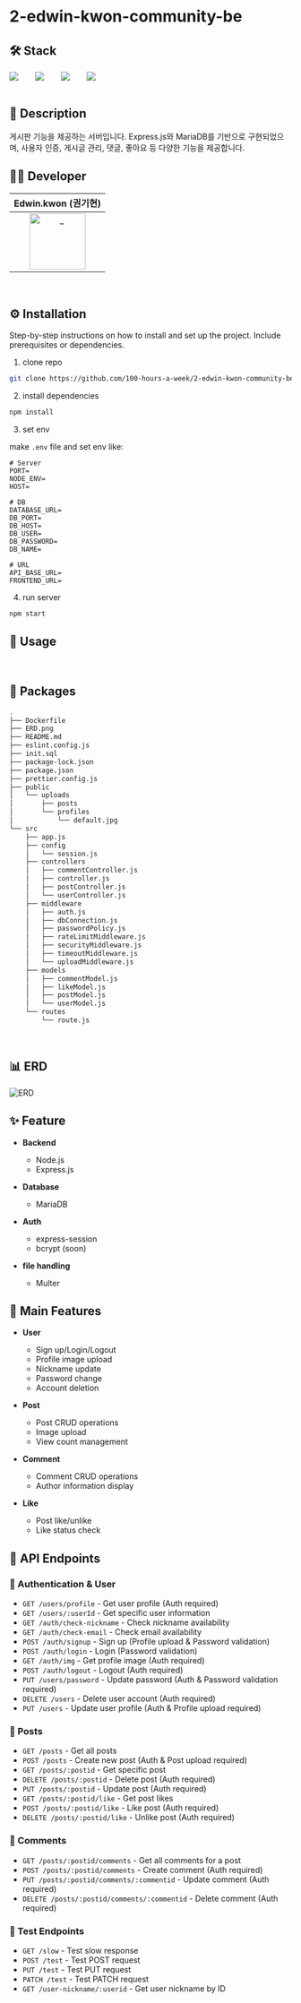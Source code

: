 # 2-edwin-kwon-community-be

## 🛠️ Stack

<div style="display:flex;gap:30px;flex-wrap:wrap;">
    <img src="https://img.shields.io/badge/-Node.js-339933?style=flat&logo=nodedotjs&logoColor=white"/>
    <img src="https://img.shields.io/badge/-Amazon RDS-527FFF?style=flat&logo=amazonrds&logoColor=white"/>
    <img src="https://img.shields.io/badge/Express-000000?style=flat-square&logo=Express&logoColor=white"/>
    <img src="https://img.shields.io/badge/MariaDB-003545?style=flat-square&logo=mariaDB&logoColor=white"/>
</div>

<br />

## 📝 Description

게시판 기능을 제공하는 서버입니다. Express.js와 MariaDB를 기반으로 구현되었으며, 사용자 인증, 게시글 관리, 댓글, 좋아요 등 다양한 기능을 제공합니다.

## 👨‍💻 Developer

<div align=center>

|                                                           Edwin.kwon (권기현)                                                          |
| :------------------------------------------------------------------------------------------------------------------------: |
| <a href="https://github.com/ghyen"> <img src="https://avatars.githubusercontent.com/ghyen" width=100px alt="_"/></a> |

</div>

<br />

## ⚙️ Installation
Step-by-step instructions on how to install and set up the project. Include prerequisites or dependencies.
1. clone repo
```bash
git clone https://github.com/100-hours-a-week/2-edwin-kwon-community-be.git
```

2. install dependencies
```bash
npm install
```

3. set env

make `.env` file and set env like:
```env
# Server
PORT=
NODE_ENV=
HOST=

# DB
DATABASE_URL=
DB_PORT=
DB_HOST=
DB_USER=
DB_PASSWORD=
DB_NAME=

# URL
API_BASE_URL=
FRONTEND_URL=
```

4. run server
```bash
npm start
```
## 👀 Usage
<!-- ![usgae video](soon) -->

<br />

## 📁 Packages
```bash
.
├── Dockerfile
├── ERD.png
├── README.md
├── eslint.config.js
├── init.sql
├── package-lock.json
├── package.json
├── prettier.config.js
├── public
│   └── uploads
│       ├── posts
│       └── profiles
│           └── default.jpg
└── src
    ├── app.js
    ├── config
    │   └── session.js
    ├── controllers
    │   ├── commentController.js
    │   ├── controller.js
    │   ├── postController.js
    │   └── userController.js
    ├── middleware
    │   ├── auth.js
    │   ├── dbConnection.js
    │   ├── passwordPolicy.js
    │   ├── rateLimitMiddleware.js
    │   ├── securityMiddleware.js
    │   ├── timeoutMiddleware.js
    │   └── uploadMiddleware.js
    ├── models
    │   ├── commentModel.js
    │   ├── likeModel.js
    │   ├── postModel.js
    │   └── userModel.js
    └── routes
        └── route.js
```
<br />

## 📊 ERD
![ERD](./ERD.png)

## ✨ Feature
- **Backend**
  - Node.js
  - Express.js

- **Database**
  - MariaDB

- **Auth**
  - express-session
  - bcrypt (soon)

- **file handling**
  - Multer

## 🌟 Main Features
- **User**
  - Sign up/Login/Logout
  - Profile image upload
  - Nickname update
  - Password change
  - Account deletion

- **Post**
  - Post CRUD operations
  - Image upload
  - View count management

- **Comment**
  - Comment CRUD operations
  - Author information display

- **Like**
  - Post like/unlike
  - Like status check

## 🔗 API Endpoints

### 🔐 Authentication & User
- `GET /users/profile` - Get user profile (Auth required)
- `GET /users/:userId` - Get specific user information
- `GET /auth/check-nickname` - Check nickname availability
- `GET /auth/check-email` - Check email availability
- `POST /auth/signup` - Sign up (Profile upload & Password validation)
- `POST /auth/login` - Login (Password validation)
- `GET /auth/img` - Get profile image (Auth required)
- `POST /auth/logout` - Logout (Auth required)
- `PUT /users/password` - Update password (Auth & Password validation required)
- `DELETE /users` - Delete user account (Auth required)
- `PUT /users` - Update user profile (Auth & Profile upload required)

### 📝 Posts
- `GET /posts` - Get all posts
- `POST /posts` - Create new post (Auth & Post upload required)
- `GET /posts/:postid` - Get specific post
- `DELETE /posts/:postid` - Delete post (Auth required)
- `PUT /posts/:postid` - Update post (Auth required)
- `GET /posts/:postid/like` - Get post likes
- `POST /posts/:postid/like` - Like post (Auth required)
- `DELETE /posts/:postid/like` - Unlike post (Auth required)

### 💬 Comments
- `GET /posts/:postid/comments` - Get all comments for a post
- `POST /posts/:postid/comments` - Create comment (Auth required)
- `PUT /posts/:postid/comments/:commentid` - Update comment (Auth required)
- `DELETE /posts/:postid/comments/:commentid` - Delete comment (Auth required)

### 🧪 Test Endpoints
- `GET /slow` - Test slow response
- `POST /test` - Test POST request
- `PUT /test` - Test PUT request
- `PATCH /test` - Test PATCH request
- `GET /user-nickname/:userid` - Get user nickname by ID